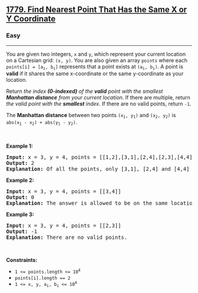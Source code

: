<h2><a href="https://leetcode.com/problems/find-nearest-point-that-has-the-same-x-or-y-coordinate/">1779. Find Nearest Point That Has the Same X or Y Coordinate</a></h2><h3>Easy</h3><hr><div style="user-select: auto;"><p style="user-select: auto;">You are given two integers, <code style="user-select: auto;">x</code> and <code style="user-select: auto;">y</code>, which represent your current location on a Cartesian grid: <code style="user-select: auto;">(x, y)</code>. You are also given an array <code style="user-select: auto;">points</code> where each <code style="user-select: auto;">points[i] = [a<sub style="user-select: auto;">i</sub>, b<sub style="user-select: auto;">i</sub>]</code> represents that a point exists at <code style="user-select: auto;">(a<sub style="user-select: auto;">i</sub>, b<sub style="user-select: auto;">i</sub>)</code>. A point is <strong style="user-select: auto;">valid</strong> if it shares the same x-coordinate or the same y-coordinate as your location.</p>

<p style="user-select: auto;">Return <em style="user-select: auto;">the index <strong style="user-select: auto;">(0-indexed)</strong> of the <strong style="user-select: auto;">valid</strong> point with the smallest <strong style="user-select: auto;">Manhattan distance</strong> from your current location</em>. If there are multiple, return <em style="user-select: auto;">the valid point with the <strong style="user-select: auto;">smallest</strong> index</em>. If there are no valid points, return <code style="user-select: auto;">-1</code>.</p>

<p style="user-select: auto;">The <strong style="user-select: auto;">Manhattan distance</strong> between two points <code style="user-select: auto;">(x<sub style="user-select: auto;">1</sub>, y<sub style="user-select: auto;">1</sub>)</code> and <code style="user-select: auto;">(x<sub style="user-select: auto;">2</sub>, y<sub style="user-select: auto;">2</sub>)</code> is <code style="user-select: auto;">abs(x<sub style="user-select: auto;">1</sub> - x<sub style="user-select: auto;">2</sub>) + abs(y<sub style="user-select: auto;">1</sub> - y<sub style="user-select: auto;">2</sub>)</code>.</p>

<p style="user-select: auto;">&nbsp;</p>
<p style="user-select: auto;"><strong style="user-select: auto;">Example 1:</strong></p>

<pre style="user-select: auto;"><strong style="user-select: auto;">Input:</strong> x = 3, y = 4, points = [[1,2],[3,1],[2,4],[2,3],[4,4]]
<strong style="user-select: auto;">Output:</strong> 2
<strong style="user-select: auto;">Explanation:</strong> Of all the points, only [3,1], [2,4] and [4,4] are valid. Of the valid points, [2,4] and [4,4] have the smallest Manhattan distance from your current location, with a distance of 1. [2,4] has the smallest index, so return 2.</pre>

<p style="user-select: auto;"><strong style="user-select: auto;">Example 2:</strong></p>

<pre style="user-select: auto;"><strong style="user-select: auto;">Input:</strong> x = 3, y = 4, points = [[3,4]]
<strong style="user-select: auto;">Output:</strong> 0
<strong style="user-select: auto;">Explanation:</strong> The answer is allowed to be on the same location as your current location.</pre>

<p style="user-select: auto;"><strong style="user-select: auto;">Example 3:</strong></p>

<pre style="user-select: auto;"><strong style="user-select: auto;">Input:</strong> x = 3, y = 4, points = [[2,3]]
<strong style="user-select: auto;">Output:</strong> -1
<strong style="user-select: auto;">Explanation:</strong> There are no valid points.</pre>

<p style="user-select: auto;">&nbsp;</p>
<p style="user-select: auto;"><strong style="user-select: auto;">Constraints:</strong></p>

<ul style="user-select: auto;">
	<li style="user-select: auto;"><code style="user-select: auto;">1 &lt;= points.length &lt;= 10<sup style="user-select: auto;">4</sup></code></li>
	<li style="user-select: auto;"><code style="user-select: auto;">points[i].length == 2</code></li>
	<li style="user-select: auto;"><code style="user-select: auto;">1 &lt;= x, y, a<sub style="user-select: auto;">i</sub>, b<sub style="user-select: auto;">i</sub> &lt;= 10<sup style="user-select: auto;">4</sup></code></li>
</ul>
</div>